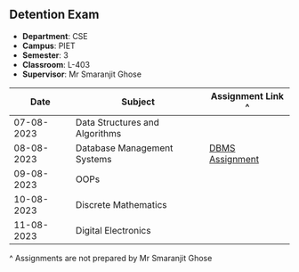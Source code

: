 ## Detention Exam

- **Department**: CSE 
- **Campus**: PIET
- **Semester**: 3
- **Classroom**: L-403
- **Supervisor**: Mr Smaranjit Ghose

|Date| Subject | Assignment Link ^ |
|-----------|--------|---------------|
|07-08-2023 | Data Structures and Algorithms | |
|08-08-2023 | Database Management Systems | [DBMS Assignment](./DBMS%20Assignment.pdf)|
|09-08-2023 | OOPs | |
|10-08-2023 | Discrete Mathematics| |
|11-08-2023 | Digital Electronics | |




^ Assignments are not prepared by Mr Smaranjit Ghose
